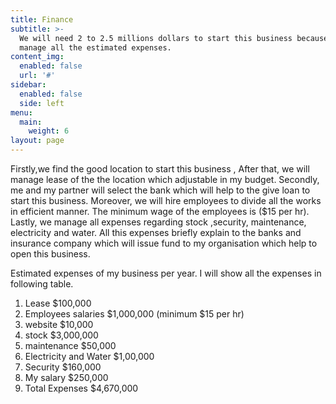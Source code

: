 ```yaml
---
title: Finance
subtitle: >-
  We will need 2 to 2.5 millions dollars to start this business because we will
  manage all the estimated expenses.
content_img:
  enabled: false
  url: '#'
sidebar:
  enabled: false
  side: left
menu:
  main:
    weight: 6
layout: page
---
```

Firstly,we find the good location to start this business , After that, we will manage lease of the the location which adjustable in my budget. Secondly, me and my partner will select the  bank which will help to the give loan to start this business. Moreover, we will hire employees to divide all the works in efficient manner. The minimum wage of the employees is ($15 per hr). Lastly, we manage all expenses regarding stock ,security, maintenance, electricity and water. All this expenses briefly explain to the banks and insurance company which will issue fund to my organisation which help to open this business.

Estimated expenses of my business per year. I will show all the expenses in following table.



1. Lease	$100,000	
2. Employees salaries	$1,000,000	(minimum $15 per hr)
3. website	$10,000	
4. stock	$3,000,000	
5. maintenance	$50,000	
6. Electricity and Water	$1,00,000	
7. Security	$160,000	
8. My salary	$250,000	
9. Total Expenses	$4,670,000
